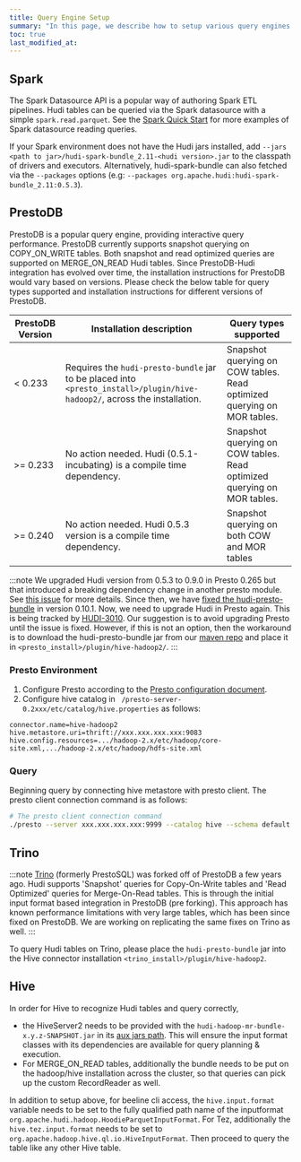 ```yaml
---
title: Query Engine Setup
summary: "In this page, we describe how to setup various query engines for Hudi."
toc: true
last_modified_at:
---
```


## Spark
The Spark Datasource API is a popular way of authoring Spark ETL pipelines. Hudi tables can be queried via the Spark datasource with a simple `spark.read.parquet`.
See the [Spark Quick Start](/docs/quick-start-guide) for more examples of Spark datasource reading queries.

If your Spark environment does not have the Hudi jars installed, add `--jars <path to jar>/hudi-spark-bundle_2.11-<hudi version>.jar` to the classpath of drivers
and executors. Alternatively, hudi-spark-bundle can also fetched via the `--packages` options (e.g: `--packages org.apache.hudi:hudi-spark-bundle_2.11:0.5.3`).

## PrestoDB
PrestoDB is a popular query engine, providing interactive query performance. PrestoDB currently supports snapshot querying on COPY_ON_WRITE tables.
Both snapshot and read optimized queries are supported on MERGE_ON_READ Hudi tables. Since PrestoDB-Hudi integration has evolved over time, the installation
instructions for PrestoDB would vary based on versions. Please check the below table for query types supported and installation instructions
for different versions of PrestoDB.

| **PrestoDB Version** | **Installation description** | **Query types supported** |
|----------------------|------------------------------|---------------------------|
| < 0.233              | Requires the `hudi-presto-bundle` jar to be placed into `<presto_install>/plugin/hive-hadoop2/`, across the installation. | Snapshot querying on COW tables. Read optimized querying on MOR tables. |
| >= 0.233             | No action needed. Hudi (0.5.1-incubating) is a compile time dependency. | Snapshot querying on COW tables. Read optimized querying on MOR tables. |
| >= 0.240             | No action needed. Hudi 0.5.3 version is a compile time dependency. | Snapshot querying on both COW and MOR tables |

:::note
We upgraded Hudi version from 0.5.3 to 0.9.0 in Presto 0.265 but that introduced a breaking dependency change in 
another presto module. See [this issue](https://github.com/prestodb/presto/issues/17164) for more details. Since then, 
we have [fixed the hudi-presto-bundle](https://github.com/apache/hudi/pull/4551) in version 0.10.1. Now, we need to 
upgrade Hudi in Presto again. This is being tracked by [HUDI-3010](https://issues.apache.org/jira/browse/HUDI-3010). 
Our suggestion is to avoid upgrading Presto until the issue is fixed. However, if this is not an option, then the 
workaround is to download the hudi-presto-bundle jar from our [maven repo](https://mvnrepository.com/artifact/org.apache.hudi/hudi-presto-bundle) 
and place it in `<presto_install>/plugin/hive-hadoop2/`.
:::

### Presto Environment
1. Configure Presto according to the [Presto configuration document](https://prestodb.io/docs/current/installation/deployment.html).
2. Configure hive catalog in ` /presto-server-0.2xxx/etc/catalog/hive.properties` as follows:

```properties
connector.name=hive-hadoop2
hive.metastore.uri=thrift://xxx.xxx.xxx.xxx:9083
hive.config.resources=.../hadoop-2.x/etc/hadoop/core-site.xml,.../hadoop-2.x/etc/hadoop/hdfs-site.xml
```

### Query
Beginning query by connecting hive metastore with presto client. The presto client connection command is as follows:

```bash
# The presto client connection command
./presto --server xxx.xxx.xxx.xxx:9999 --catalog hive --schema default
```

## Trino
:::note
[Trino](https://trino.io/) (formerly PrestoSQL) was forked off of PrestoDB a few years ago. Hudi supports 'Snapshot' queries for Copy-On-Write tables and 'Read Optimized' queries
for Merge-On-Read tables. This is through the initial input format based integration in PrestoDB (pre forking). This approach has
known performance limitations with very large tables, which has been since fixed on PrestoDB. We are working on replicating the same fixes on Trino as well.
:::

To query Hudi tables on Trino, please place the `hudi-presto-bundle` jar into the Hive connector installation `<trino_install>/plugin/hive-hadoop2`.

## Hive

In order for Hive to recognize Hudi tables and query correctly,
- the HiveServer2 needs to be provided with the `hudi-hadoop-mr-bundle-x.y.z-SNAPSHOT.jar` in its [aux jars path](https://www.cloudera.com/documentation/enterprise/5-6-x/topics/cm_mc_hive_udf.html#concept_nc3_mms_lr). This will ensure the input format
  classes with its dependencies are available for query planning & execution.
- For MERGE_ON_READ tables, additionally the bundle needs to be put on the hadoop/hive installation across the cluster, so that queries can pick up the custom RecordReader as well.

In addition to setup above, for beeline cli access, the `hive.input.format` variable needs to be set to the fully qualified path name of the
inputformat `org.apache.hudi.hadoop.HoodieParquetInputFormat`. For Tez, additionally the `hive.tez.input.format` needs to be set
to `org.apache.hadoop.hive.ql.io.HiveInputFormat`. Then proceed to query the table like any other Hive table.
